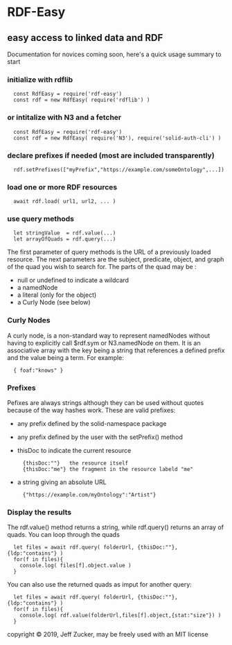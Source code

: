 # RDF-Easy

## easy access to linked data and RDF

Documentation for novices coming soon, here's a quick usage summary to start

### initialize with rdflib
```
  const RdfEasy = require('rdf-easy')
  const rdf = new RdfEasy( require('rdflib') )  
```
### or intitalize with N3 and a fetcher
```
  const RdfEasy = require('rdf-easy')
  const rdf = new RdfEasy( require('N3'), require('solid-auth-cli') )  
```
### declare prefixes if needed (most are included transparently)
```
  rdf.setPrefixes(["myPrefix","https://example.com/someOntology",...])
```
### load one or more RDF resources
```
  await rdf.load( url1, url2, ... )
```
### use query methods
```
  let stringValue  = rdf.value(...)
  let arrayOfQuads = rdf.query(...)
```
The first parameter of query methods is the URL of a previously loaded 
resource.  The next parameters are the subject, predicate, object,
and graph of the quad you wish to search for.  The parts of the quad
may be :

  * null or undefined to indicate a wildcard
  * a namedNode 
  * a literal (only for the object)
  * a Curly Node (see below)

### Curly Nodes

A curly node, is a non-standard way to represent namedNodes without having
to explicitly call $rdf.sym or N3.namedNode on them. It is an associative
array with the key being a string that references a defined prefix and the
value being a term.  For example:
```
  { foaf:"knows" }
```
### Prefixes
Pefixes are always strings although they can be used without quotes because 
of the way hashes work.  These are valid prefixes:

  * any prefix defined by the solid-namespace package

  * any prefix defined by the user with the setPrefix() method

  * thisDoc to indicate the current resource
```
     {thisDoc:""}   the resource itself
     {thisDoc:"me"} the fragment in the resource labeld "me"
```
  * a string giving an absolute URL
```
     {"https://example.com/myOntology":"Artist"}
```
### Display the results

The rdf.value() method returns a string, while rdf.query() returns an
array of quads.  You can loop through the quads 
```
  let files = await rdf.query( folderUrl, {thisDoc:""}, {ldp:"contains"} )
  for(f in files){
    console.log( files[f].object.value )
  }
```
You can also use the returned quads as imput for another query:
```
  let files = await rdf.query( folderUrl, {thisDoc:""}, {ldp:"contains"} )
  for(f in files){
    console.log( rdf.value(folderUrl,files[f].object,{stat:"size"}) )
  }
```

copyright &copy; 2019, Jeff Zucker, may be freely used with an MIT license


